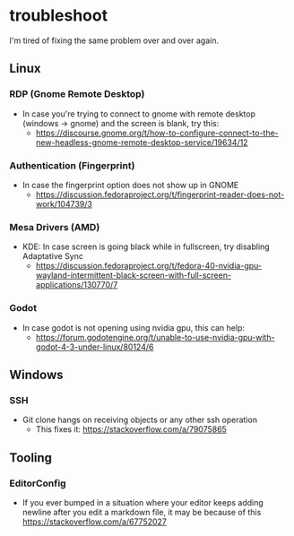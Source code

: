# troubleshoot
I'm tired of fixing the same problem over and over again. 

## Linux 

### RDP (Gnome Remote Desktop)

- In case you're trying to connect to gnome with remote desktop (windows -> gnome) and the screen is blank, try this:
  - https://discourse.gnome.org/t/how-to-configure-connect-to-the-new-headless-gnome-remote-desktop-service/19634/12

### Authentication (Fingerprint)

- In case the fingerprint option does not show up in GNOME
  - https://discussion.fedoraproject.org/t/fingerprint-reader-does-not-work/104739/3

### Mesa Drivers (AMD)  
- KDE: In case screen is going black while in fullscreen, try disabling Adaptative Sync
  - https://discussion.fedoraproject.org/t/fedora-40-nvidia-gpu-wayland-intermittent-black-screen-with-full-screen-applications/130770/7

### Godot

- In case godot is not opening using nvidia gpu, this can help:
  - https://forum.godotengine.org/t/unable-to-use-nvidia-gpu-with-godot-4-3-under-linux/80124/6

## Windows

### SSH
- Git clone hangs on receiving objects or any other ssh operation
  - This fixes it: https://stackoverflow.com/a/79075865
 
## Tooling

### EditorConfig
- If you ever bumped in a situation where your editor keeps adding newline after you edit a markdown file, it may be because of this https://stackoverflow.com/a/67752027
